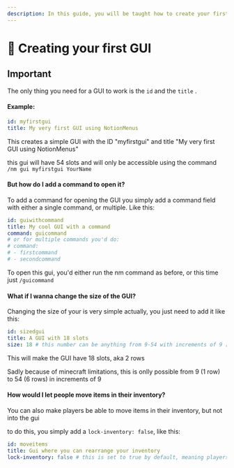 ```yaml
---
description: In this guide, you will be taught how to create your first GUI
---
```


# 🌇 Creating your first GUI

## Important

The only thing you need for a GUI to work is the `id` and the `title` .

#### Example:

```yaml
id: myfirstgui
title: My very first GUI using NotionMenus
```

This creates a simple GUI with the ID "myfirstgui" and title "My very first GUI using NotionMenus"

this gui will have 54 slots and will only be accessible using the command `/nm gui myfirstgui YourName`&#x20;

#### But how do I add a command to open it?

To add a command for opening the GUI you simply add a command field with either a single command, or multiple. Like this:

```yaml
id: guiwithcommand
title: My cool GUI with a command
command: guicommand
# or for multiple commands you'd do:
# command:
# - firstcommand
# - secondcommand
```

To open this gui, you'd either run the nm command as before, or this time just `/guicommand`&#x20;

#### What if I wanna change the size of the GUI?

Changing the size of your is very simple actually, you just need to add it like this:

```yaml
id: sizedgui
title: A GUI with 18 slots
size: 18 # this number can be anything from 9-54 with increments of 9 [9, 18, ..., 54]
```

This will make the GUI have 18 slots, aka 2 rows

Sadly because of minecraft limitations, this is onlly possible from 9 (1 row) to 54 (6 rows) in increments of 9

#### How would I let people move items in their inventory?

You can also make players be able to move items in their inventory, but not into the gui

to do this, you simply add a `lock-inventory: false`, like this:

```yaml
id: moveitems
title: Gui where you can rearrange your inventory
lock-inventory: false # this is set to true by default, meaning players can't move items
```

